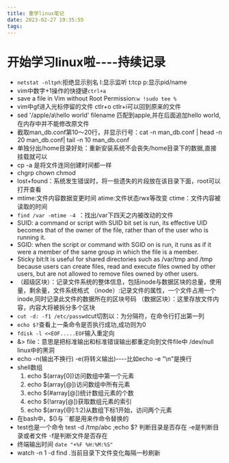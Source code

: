 ```yaml
---
title: 重学linux笔记
date: 2023-02-27 19:35:55
tags:
---
```

# 开始学习linux啦----持续记录
* `netstat -nltp`n:拒绝显示别名 l:显示监听 t:tcp p:显示pid/name 
* vim中数字+1操作的快捷键`ctrl+a`
* save a file in Vim without Root Permission:`w !sudo tee %`
* vim中gf进入光标停留的文件 ctlr+o ctlr+i可以回到原来的文件
* sed '/apple/a\hello world' filename 匹配到apple,并在后面追加hello world,在内存中并不能修改原文件
* 截取man_db.conf第10～20行，并显示行号：cat -n man_db.conf | head -n 20 man_db.conf| tail -n 10 man_db.conf
* 单独分出/home目录好处：重新安装系统不会丧失/home目录下的数据,直接挂载就可以
* cp -a 是将文件连同创建时间都一样
* chgrp chown chmod 
* lost+found：系统发生错误时，将一些遗失的片段放在该目录下面，root可以打开查看
* mtime:文件内容数据变更时间 atime:文件状态rwx等改变 ctime：文件内容被读取的时间
* `find /var -mtime -4 `：找出/var下四天之内被改动的文件
* SUID: a command or script with SUID bit set is run, its effective UID becomes that of the owner of the file, rather than of the user who is running it.
* SGID: when the script or command with SGID on is run, it runs as if it were a member of the same group in which the file is a member.
* Sticky bit:It is useful for shared directories such as /var/tmp and /tmp because users can create files, read and execute files owned by other users, but are not allowed to remove files owned by other users.
* （超级区块）：记录文件系统的整体信息，包括inode与数据区块的总量，使用量，剩余量，文件系统格式  （inode）:记录文件的属性，一个文件占用一个inode,同时记录此文件的数据所在的区块号码    （数据区块）：这里存放文件内容，内容大将被拆分多个区块
* `cut -d: -f1 /etc/passwd`cut切割以：为分隔符，在命令行打出第一列
* `echo $?`查看上一条命令是否执行成功,成功则为0
* `fdisk -l <<EOF.....EOF`输入重定向
* &> file：意思是把标准输出和标准错误输出都重定向到文件file中  /dev/null linux中的黑洞
* echo -n(输出不换行)   -e(将转义输出)----比如echo -e "\n"是换行
* shell数组 
  1. echo $(array[0])访问数组中第一个元素
  2. echo $(array[@])访问数组中所有元素
  3. echo $(#array[@])统计数组元素的个数
  4. echo $(!array[@])获取数组元素的索引
  5. echo $(array[@]:1:2)从数组下标1开始，访问两个元素
* 在bash中，$()与 ``都是用来作命令替换的
* test也是一个命令 test -d /tmp/abc ;echo $? 判断目录是否存在 -e是判断目录或者文件 -f是判断文件是否存在
* 终端输出时间 `date "+%F %H:%M:%S"`
* watch -n 1 -d find .当前目录下文件变化每隔一秒刷新

